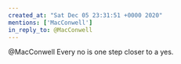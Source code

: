 ```yaml
---
created_at: "Sat Dec 05 23:31:51 +0000 2020"
mentions: ['MacConwell']
in_reply_to: @MacConwell
---
```


@MacConwell Every  no is one step closer to a yes.